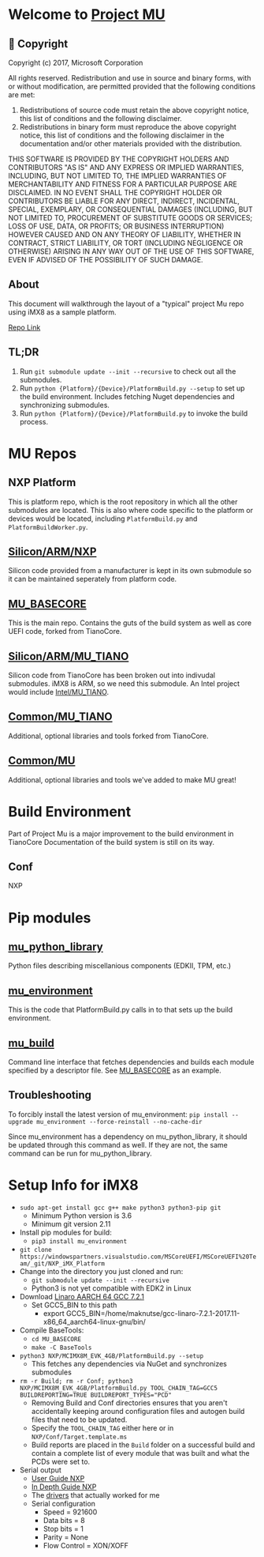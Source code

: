 # Welcome to [Project MU](https://microsoft.github.io/mu/)

## &#x1F539; Copyright
Copyright (c) 2017, Microsoft Corporation

All rights reserved. Redistribution and use in source and binary forms, with or without modification, are permitted provided that the following conditions are met:
1. Redistributions of source code must retain the above copyright notice, this list of conditions and the following disclaimer.
2. Redistributions in binary form must reproduce the above copyright notice, this list of conditions and the following disclaimer in the documentation and/or other materials provided with the distribution.

THIS SOFTWARE IS PROVIDED BY THE COPYRIGHT HOLDERS AND CONTRIBUTORS "AS IS" AND ANY EXPRESS OR IMPLIED WARRANTIES, INCLUDING, BUT NOT LIMITED TO, THE IMPLIED WARRANTIES OF MERCHANTABILITY AND FITNESS FOR A PARTICULAR PURPOSE ARE DISCLAIMED. IN NO EVENT SHALL THE COPYRIGHT HOLDER OR CONTRIBUTORS BE LIABLE FOR ANY DIRECT, INDIRECT, INCIDENTAL, SPECIAL, EXEMPLARY, OR CONSEQUENTIAL DAMAGES (INCLUDING, BUT NOT LIMITED TO, PROCUREMENT OF SUBSTITUTE GOODS OR SERVICES; LOSS OF USE, DATA, OR PROFITS; OR BUSINESS INTERRUPTION) HOWEVER CAUSED AND ON ANY THEORY OF LIABILITY, WHETHER IN CONTRACT, STRICT LIABILITY, OR TORT (INCLUDING NEGLIGENCE OR OTHERWISE) ARISING IN ANY WAY OUT OF THE USE OF THIS SOFTWARE, EVEN IF ADVISED OF THE POSSIBILITY OF SUCH DAMAGE.

## About

This document will walkthrough the layout of a "typical" project Mu repo using iMX8 as a sample platform.

[Repo Link](https://github.com/microsoft/mu)

## TL;DR

1. Run `git submodule update --init --recursive` to check out all the submodules.
2. Run `python {Platform}/{Device}/PlatformBuild.py --setup` to set up the build environment. Includes fetching Nuget dependencies and synchronizing submodules.
3. Run `python {Platform}/{Device}/PlatformBuild.py` to invoke the build process.

# MU Repos

## NXP Platform

This is platform repo, which is the root repository in which all the other submodules are located. This is also where code specific to the platform or devices would be located, including `PlatformBuild.py` and `PlatformBuildWorker.py`.

## [Silicon/ARM/NXP](https://github.com/ms-iot/MU_SILICON_NXP.git)

Silicon code provided from a manufacturer is kept in its own submodule so it can be maintained seperately from platform code.

## [MU_BASECORE](https://github.com/Microsoft/mu_basecore)

This is the main repo. Contains the guts of the build system as well as core UEFI code, forked from TianoCore.

## [Silicon/ARM/MU_TIANO](https://github.com/Microsoft/mu_silicon_arm_tiano)

Silicon code from TianoCore has been broken out into indivudal submodules. iMX8 is ARM, so we need this submodule. An Intel project would include [Intel/MU_TIANO](https://github.com/Microsoft/mu_silicon_intel_tiano).

## [Common/MU_TIANO](https://github.com/Microsoft/mu_tiano_plus )

Additional, optional libraries and tools forked from TianoCore.

## [Common/MU](https://github.com/Microsoft/mu_plus)

Additional, optional libraries and tools we've added to make MU great!

# Build Environment

Part of Project Mu is a major improvement to the build environment in TianoCore
Documentation of the build system is still on its way.

## Conf

NXP

# Pip modules

## [mu_python_library](https://pypi.org/project/mu-python-library/)

Python files describing miscellanious components (EDKII, TPM, etc.)

## [mu_environment](https://pypi.org/project/mu-environment/)

This is the code that PlatformBuild.py calls in to that sets up the build environment.

## [mu_build](https://pypi.org/project/mu-build/)

Command line interface that fetches dependencies and builds each module specified by a descriptor file. See [MU_BASECORE](https://github.com/Microsoft/mu_basecore/blob/release/201808/RepoDetails.md) as an example.

## Troubleshooting

To forcibly install the latest version of mu_environment:
`pip install --upgrade mu_environment --force-reinstall --no-cache-dir`

Since mu_environment has a dependency on mu_python_library, it should be updated through this command as well. If they are not, the same command can be run for mu_python_library.

# Setup Info for iMX8

- `sudo apt-get install gcc g++ make python3 python3-pip git`
    - Minimum Python version is 3.6
    - Minimum git version 2.11
- Install pip modules for build:
    - `pip3 install mu_environment`
- `git clone https://windowspartners.visualstudio.com/MSCoreUEFI/MSCoreUEFI%20Team/_git/NXP_iMX_Platform`
- Change into the directory you just cloned and run:
    - `git submodule update --init --recursive`
    - Python3 is not yet compatible with EDK2 in Linux
- Download [Linaro AARCH 64 GCC 7.2.1](https://releases.linaro.org/components/toolchain/binaries/7.2-2017.11/aarch64-linux-gnu/)
    - Set GCC5_BIN to this path
        - export GCC5_BIN=/home/maknutse/gcc-linaro-7.2.1-2017.11-x86_64_aarch64-linux-gnu/bin/
- Compile BaseTools:
    - `cd MU_BASECORE`
    - `make -C BaseTools`
- `python3 NXP/MCIMX8M_EVK_4GB/PlatformBuild.py --setup`
    - This fetches any dependencies via NuGet and synchronizes submodules
- `rm -r Build; rm -r Conf; python3 NXP/MCIMX8M_EVK_4GB/PlatformBuild.py TOOL_CHAIN_TAG=GCC5 BUILDREPORTING=TRUE BUILDREPORT_TYPES="PCD"`
    - Removing Build and Conf directories ensures that you aren't accidentally keeping around configuration files and autogen build files that need to be updated.
    - Specify the `TOOL_CHAIN_TAG` either here or in `NXP/Conf/Target.template.ms`
    - Build reports are placed in the `Build` folder on a successful build and contain a complete list of every module that was built and what the PCDs were set to.
- Serial output
    - [User Guide NXP](https://www.nxp.com/docs/en/user-guide/IMX8MQUADEVKQSG.pdf)
    - [In Depth Guide NXP](https://www.nxp.com/support/developer-resources/software-development-tools/i.mx-developer-resources/evaluation-kit-for-the-i.mx-8m-applications-processor:MCIMX8M-EVK?tab=In-Depth_Tab)
    - The [drivers](https://www.silabs.com/products/development-tools/software/usb-to-uart-bridge-vcp-drivers) that actually worked for me
    - Serial configuration
        - Speed = 921600
        - Data bits = 8
        - Stop bits = 1
        - Parity = None
        - Flow Control = XON/XOFF
